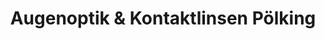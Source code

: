 ---
title: "Augenoptik & Kontaktlinsen Pölking"
url: /ibbenbueren/augenoptik-und-kontaktlinsen-poelking/
shop: Optiker
---